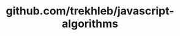 ---
layout: post
title: github.com/trekhleb/javascript-algorithms
categories: link
tags: [انگلیسی, گیت‌هاب, برنامه‌نویسی]
---
